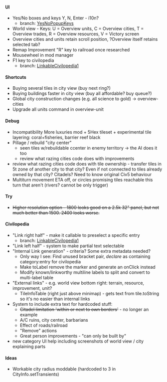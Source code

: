 #### UI
* Yes/No boxes and keys Y, N, Enter - i10n?
    * branch: [YesNoPopupKeys](https://github.com/SomeTroglodyte/Unciv/tree/YesNoPopupKeys)
* World view - Keys: U = Overview units, C = Overview cities, T = Overview trades, R = Overview resources, V = Victory screen
* Overview cities and units retain scroll position, ?Overview itself retains selected tab?
* Remap Improvement "R" key to railroad once researched
* Mousewheel in mod manager
* F1 key to civilopedia
    * branch: [LinkableCivilopedia1](https://github.com/SomeTroglodyte/Unciv/tree/LinkableCivilopedia1)

#### Shortcuts
* Buying several tiles in city view (buy next ring?)
* Buying buildings faster in city view (buy all affordable? buy queue?)
* Global city construction changes (e.g. all science to gold) -> overview-cities
* Upgrade all units command in overview-unit

#### Debug
* Incompatibility More luxuries mod + 5Hex tileset + experimental tile layering: coral+fisheries, barrier reef black
* Pillage / rebuild "city center"
    * seen tiles w/rebuildable ccenter in enemy territory -> the AI does it too
    * review what razing cities code does with improvements
* review what razing cities code does with tile ownership - transfer tiles in 5t zone of another city to that city? Even if not connected to tiles already owned by that city? Citadels? Need to know original Civ5 behaviour
* Multiturn movement ETA off, or circles promising tiles reachable this turn that aren't (rivers? cannot be only trigger)

#### Try
* ~~Higher resolution option - 1800 looks good on a 2.5k 32" panel, but not much better than 1500. 2400 looks worse.~~

#### Civilopedia
* "Link right half" - make it callable to preselect a specific entry
    * branch: [LinkableCivilopedia1](https://github.com/SomeTroglodyte/Unciv/tree/LinkableCivilopedia1)
* "Link left half" - system to make partial text selectable
* "Internal Link generation" - criteria? Some extra metadata needed?
    * Only way I see: Find unused bracket pair, *declare* as containing category:entry for civilopedia
    * Make toLabel remove the marker and generate an onClick instead
    * Modify known/linkworthy multiline labels to split and convert to multi-label table
* "External links" - e.g. world view bottom right: terrain, resource, improvement, unit?
    * TileInfoTable (right just above minimap) - gets text from tile.toString so it's no easier than internal links
* System to include extra text for hardcoded stuff:
    * ~~Citadel limitation 'within or next to own borders'~~ - no longer an example
    * A/C ruins, city center, barbarians
    * Effect of roads/railroad
    * "Remove" actions
    * Great person improvements - "can only be built by"
* new category UI help including screenshots of world view / city explaining parts

#### Ideas
* Workable city radius moddable (hardcoded to 3 in CityInfo.setTransients)
